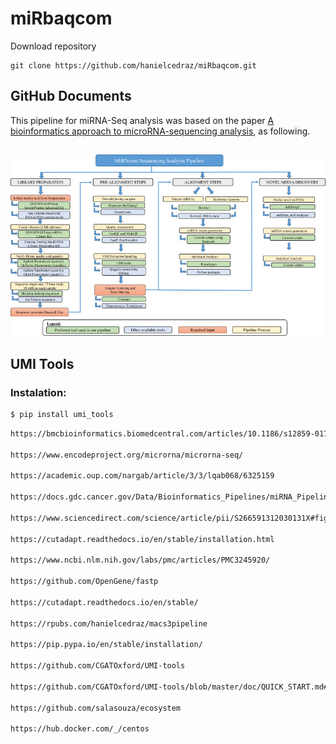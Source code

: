 miRbaqcom
================

Download repository
```
git clone https://github.com/hanielcedraz/miRbaqcom.git
```

## GitHub Documents

This pipeline for miRNA-Seq analysis was based on the paper [A
bioinformatics approach to microRNA-sequencing
analysis](https://www.sciencedirect.com/science/article/pii/S266591312030131X),
as following.

## 

![Pipeline Figure](README_figs/README-pipeline.png)

## UMI Tools

### Instalation:

``` bash
$ pip install umi_tools
```

``` html
https://bmcbioinformatics.biomedcentral.com/articles/10.1186/s12859-017-1601-4

https://www.encodeproject.org/microrna/microrna-seq/

https://academic.oup.com/nargab/article/3/3/lqab068/6325159

https://docs.gdc.cancer.gov/Data/Bioinformatics_Pipelines/miRNA_Pipeline/

https://www.sciencedirect.com/science/article/pii/S266591312030131X#fig1

https://cutadapt.readthedocs.io/en/stable/installation.html

https://www.ncbi.nlm.nih.gov/labs/pmc/articles/PMC3245920/

https://github.com/OpenGene/fastp

https://cutadapt.readthedocs.io/en/stable/

https://rpubs.com/hanielcedraz/macs3pipeline

https://pip.pypa.io/en/stable/installation/

https://github.com/CGATOxford/UMI-tools

https://github.com/CGATOxford/UMI-tools/blob/master/doc/QUICK_START.md#step-4–mapping

https://github.com/salasouza/ecosystem

https://hub.docker.com/_/centos
```
